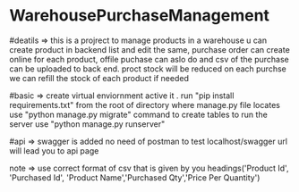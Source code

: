 # WarehousePurchaseManagement
#deatils =>
  this is a projrect to manage products in a warehouse u can create product in backend list and  edit the same, 
purchase order can create online for each product, offile puchase can aslo do and csv of the purchase can be uploaded to back end.
proct stock will be reduced on each purchse
we can refill the stock of each product if needed

#basic  => 
  create virtual enviornment  active it .
run "pip install requirements.txt" from the root of directory where manage.py file locates
use  "python manage.py migrate" command to create tables
to run the server use "python manage.py runserver"


#api =>
  swagger is added no need of postman to test
localhost/swagger url will lead you to api page

note =>
  use correct format of csv that is given by you headings('Product Id', 'Purchased Id', 'Product Name','Purchased Qty','Price Per Quantity')

